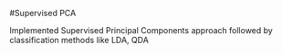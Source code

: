 #Supervised PCA

Implemented Supervised Principal Components approach followed by classification methods like LDA, QDA
